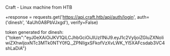 Craft - Linux machine from HTB


+response = requests.get('https://api.craft.htb/api/auth/login',  auth=('dinesh', '4aUh0A8PbVJxgd'), verify=False)

token generated for dinesh:
{"token":"eyJ0eXAiOiJKV1QiLCJhbGciOiJIUzI1NiJ9.eyJ1c2VyIjoiZGluZXNoIiwiZXhwIjoxNTc3MTk0NTY0fQ._ZPNIIgxSFkofVzXvLWK_Yl5XAFcsdab3VC4shLaDiA"}
